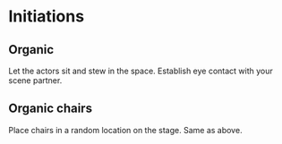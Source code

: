 # Initiations

## Organic

Let the actors sit and stew in the space. Establish eye contact with your scene partner.

## Organic chairs

Place chairs in a random location on the stage. Same as above.
